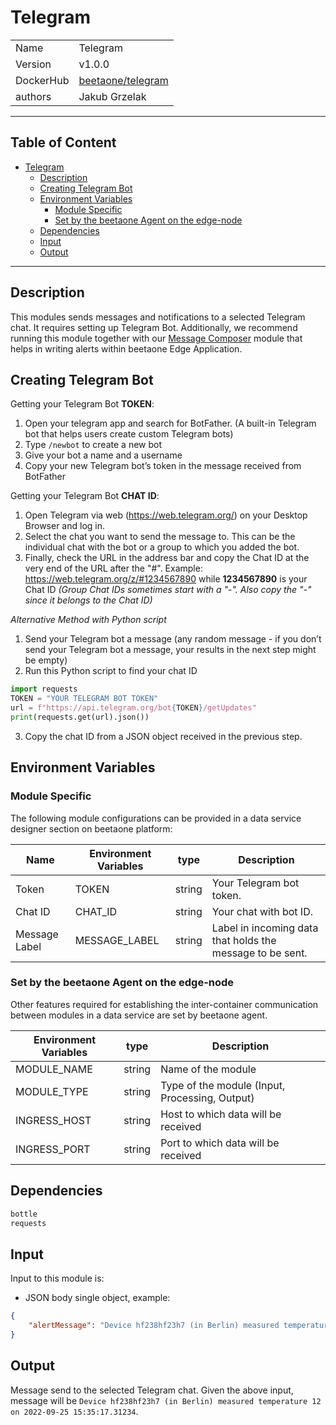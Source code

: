 # Telegram

|                |                                       |
| -------------- | ------------------------------------- |
| Name           | Telegram                           |
| Version        | v1.0.0                                |
| DockerHub  | [beetaone/telegram](https://hub.docker.com/r/beetaone/telegram) |
| authors        | Jakub Grzelak                    |

***
## Table of Content

- [Telegram](#telegram)
  - [Description](#description)
  - [Creating Telegram Bot](#creating-telegram-bot)
  - [Environment Variables](#environment-variables)
    - [Module Specific](#module-specific)
    - [Set by the beetaone Agent on the edge-node](#set-by-the-beetaone-agent-on-the-edge-node)
  - [Dependencies](#dependencies)
  - [Input](#input)
  - [Output](#output)
***

## Description

This modules sends messages and notifications to a selected Telegram chat. It requires setting up Telegram Bot. Additionally, we recommend running this module together with our [Message Composer](https://github.com/beetaone/module-message-composer) module that helps in writing alerts within beetaone Edge Application.

## Creating Telegram Bot

Getting your Telegram Bot **TOKEN**:
1. Open your telegram app and search for BotFather. (A built-in Telegram bot that helps users create custom Telegram bots)
2. Type `/newbot` to create a new bot
3. Give your bot a name and a username
4. Copy your new Telegram bot’s token in the message received from BotFather

Getting your Telegram Bot **CHAT ID**:
1. Open Telegram via web (https://web.telegram.org/) on your Desktop Browser and log in. 
2. Select the chat you want to send the message to. This can be the individual chat with the bot or a group to which you added the bot. 
3. Finally, check the URL in the address bar and copy the Chat ID at the very end of the URL after the "#". 
    Example: https://web.telegram.org/z/#1234567890 while **1234567890** is your Chat ID _(Group Chat IDs sometimes start with a "-". Also copy the "-" since it belongs to the Chat ID)_
    
 _Alternative Method with Python script_
1. Send your Telegram bot a message (any random message - if you don’t send your Telegram bot a message, your results in the next step might be empty)
2. Run this Python script to find your chat ID

```python
import requests
TOKEN = "YOUR TELEGRAM BOT TOKEN"
url = f"https://api.telegram.org/bot{TOKEN}/getUpdates"
print(requests.get(url).json())
```

3. Copy the chat ID from a JSON object received in the previous step.

## Environment Variables

### Module Specific

The following module configurations can be provided in a data service designer section on beetaone platform:

| Name                 | Environment Variables     | type     | Description                                              |
| -------------------- | ------------------------- | -------- | -------------------------------------------------------- |
| Token    | TOKEN         | string   | Your Telegram bot token.            |
| Chat ID    | CHAT_ID         | string  | Your chat with bot ID.            |
| Message Label    | MESSAGE_LABEL         | string  | Label in incoming data that holds the message to be sent.            |


### Set by the beetaone Agent on the edge-node

Other features required for establishing the inter-container communication between modules in a data service are set by beetaone agent.

| Environment Variables | type   | Description                                    |
| --------------------- | ------ | ---------------------------------------------- |
| MODULE_NAME           | string | Name of the module                             |
| MODULE_TYPE           | string | Type of the module (Input, Processing, Output)  |
| INGRESS_HOST          | string | Host to which data will be received            |
| INGRESS_PORT          | string | Port to which data will be received            |

## Dependencies

```txt
bottle
requests
```

## Input

Input to this module is:

* JSON body single object, example:

```json
{
    "alertMessage": "Device hf238hf23h7 (in Berlin) measured temperature 12 on 2022-09-25 15:35:17.31234"
}
```

## Output

Message send to the selected Telegram chat. Given the above input, message will be `Device hf238hf23h7 (in Berlin) measured temperature 12 on 2022-09-25 15:35:17.31234`.